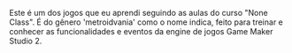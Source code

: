Este é um dos jogos que eu aprendi seguindo as aulas do curso "None Class".
É do gênero 'metroidvania' como o nome indica, feito para treinar e conhecer
as funcionalidades e eventos da engine de jogos Game Maker Studio 2.